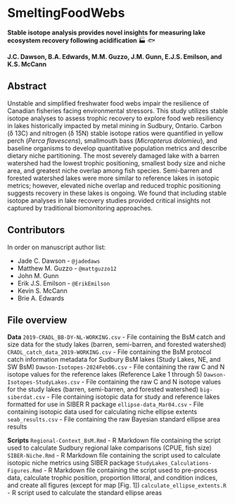 # SmeltingFoodWebs

<b> Stable isotope analysis provides novel insights for measuring lake ecosystem recovery following acidification</b> :factory: :fish: <br>

<b> J.C. Dawson, B.A. Edwards, M.M. Guzzo, J.M. Gunn, E.J.S. Emilson, and K.S. McCann </b>

## Abstract

Unstable and simplified freshwater food webs impair the resilience of Canadian fisheries facing environmental stressors. This study utilizes stable isotope analyses to assess trophic recovery to explore food web resiliency in lakes historically impacted by metal mining in Sudbury, Ontario. Carbon (δ 13C) and nitrogen (δ 15N) stable isotope ratios were quantified in yellow perch (<i>Perca flavescens</i>), smallmouth bass (<i>Micropterus dolomieu</i>), and baseline organisms to develop quantitative population metrics and describe dietary niche partitioning. The most severely damaged lake with a barren watershed had the lowest trophic positioning, smallest body size and niche area, and greatest niche overlap among fish species. Semi-barren and forested watershed lakes were more similar to reference lakes in isotopic metrics; however, elevated niche overlap and reduced trophic positioning suggests recovery in these lakes is ongoing. We found that including stable isotope analyses in lake recovery studies provided critical insights not captured by traditional biomonitoring approaches.


## Contributors

In order on manuscript author list:

- Jade C. Dawson - `@jadedaws`
- Matthew M. Guzzo - `@mattguzzo12`
- John M. Gunn
- Erik J.S. Emilson -  `@ErikEmilson`
- Kevin S. McCann
- Brie A. Edwards


## File overview

<b>Data</b>
`2019-CRADL_BB-DY-NL-WORKING.csv` - File containing the BsM catch and size data for the study lakes (barren, semi-barren, and forested watershed)
`CRADL_catch_data_2019-WORKING.csv` - File containing the BsM protocol catch information metadata for Sudbury BsM lakes (Study Lakes, NE, and SW BsM) 
`Dawson-Isotopes-2024Feb06.csv` - File containing the raw C and N isotope values for the reference lakes (Reference Lake 1 through 5)
`Dawson-Isotopes-StudyLakes.csv` - File containing the raw C and N isotope values for the study lakes (barren, semi-barren, and forested watershed)
`big-siberdat.csv` - File containing isotopic data for study and reference lakes formatted for use in SIBER R package
`ellipse-data_Mar04.csv` - File containing isotopic data used for calculating niche ellipse extents
`seab_results.csv` - File containing the raw Bayesian standard ellipse area results

<b>Scripts</b>
`Regional-Context_BsM.Rmd` - R Markdown file containing the script used to calculate Sudbury regional lake comparisons (CPUE, fish size)
`SIBER-Niche.Rmd` - R Markdown file containing the script used to calculate isotopic niche metrics using SIBER package
`StudyLakes_Calculations-Figures.Rmd` - R Markdown file containing the script used to pre-process data, calculate trophic position, proportion littoral, and condition indices, and create all figures (except for map [Fig. 1]) 
`calculate_ellipse_extents.R` - R script used to calculate the standard ellipse areas
